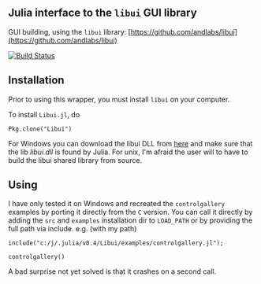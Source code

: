 ## Julia interface to the `libui` GUI library

GUI building, using the `libui` library: [https://github.com/andlabs/libui](https://github.com/andlabs/libui)
<br/>

[![Build Status](https://travis-ci.org/joa-quim/Libui.jl.svg?branch=master)](https://travis-ci.org/joa-quim/Libui.jl)

## Installation

Prior to using this wrapper, you must install `libui` on your computer.

To install `Libui.jl`, do

    Pkg.clone("Libui")

For Windows you can download the libui DLL from [here](http://w3.ualg.pt/~jluis/ftp/libui.dll.zip)
and make sure that the lib *libui.dll* is found by Julia. For unix, I'm afraid the user will to have
to build the libui shared library from source.

## Using

I have only tested it on Windows and recreated the `controlgallery` examples by porting it directly from the `C` version.
You can call it directly by adding the `src` and `examples` installation dir to `LOAD_PATH` or by providing the full path
via include. e.g. (with my path)

    include("c:/j/.julia/v0.4/Libui/examples/controlgallery.jl");

    controlgallery()

A bad surprise not yet solved is that it crashes on a second call.
